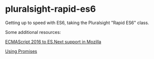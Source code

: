 # pluralsight-rapid-es6
Getting up to speed with ES6, taking the Pluralsight "Rapid ES6" class. 

Some additional resources:

[ECMAScript 2016 to ES.Next support in Mozilla](https://developer.mozilla.org/en-US/docs/Archive/Web/JavaScript/ECMAScript_Next_support_in_Mozilla)

[Using Promises](https://developer.mozilla.org/en-US/docs/Web/JavaScript/Guide/Using_promises)
